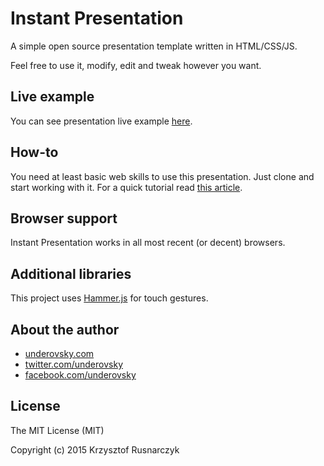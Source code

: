 # Instant Presentation
A simple open source presentation template written in HTML/CSS/JS.

Feel free to use it, modify, edit and tweak however you want.

## Live example
You can see presentation live example [here](http://underovsky.com/showcase/instant-presentation).

## How-to
You need at least basic web skills to use this presentation. Just clone and start working with it. For a quick tutorial read [this article](http://underovsky.com/article/21).

## Browser support
Instant Presentation works in all most recent (or decent) browsers.

## Additional libraries
This project uses [Hammer.js](https://github.com/hammerjs/hammer.js) for touch gestures.

## About the author
* [underovsky.com](http://underovsky.com)
* [twitter.com/underovsky](https://twitter.com/underovsky)
* [facebook.com/underovsky](https://facebook.com/underovsky)

## License
The MIT License (MIT)

Copyright (c) 2015 Krzysztof Rusnarczyk

